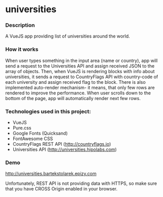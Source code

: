 # universities

### Description
A VueJS app providing list of universities around the world.

### How it works
When user types something in the input area (name or country), app will send a request to the Universities API and assign received JSON to the array of objects. Then, when VueJS is rendering blocks with info about universities, it sends a request to CountryFlags API with country-code of each university and assign received flag to the block. There is also implemented auto-render mechanism- it means, that only few rows are rendered to improve the performance. When user scrolls down to the bottom of the page, app will automatically render next few rows.

### Technologies used in this project:
- VueJS
- Pure.css
- Google Fonts (Quicksand)
- FontAwesome CSS
- CountryFlags REST API (http://countryflags.io)
- Universities API (http://universities.hipolabs.com)


### Demo
http://universities.bartekstolarek.epizy.com

Unfortunately, REST API is not providing data with HTTPS, so make sure that you have CROSS Origin enabled in your browser.
